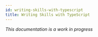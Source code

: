 ```yaml
---
id: writing-skills-with-typescript
title: Writing Skills with TypeScript
---
```


*This documentation is a work in progress*
